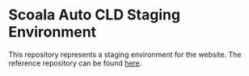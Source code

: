 # Scoala Auto CLD Staging Environment

This repository represents a staging environment for the website.
The reference repository can be found [here](https://github.com/anflorea/scoalaAutoCLD).
